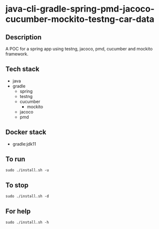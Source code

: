 # java-cli-gradle-spring-pmd-jacoco-cucumber-mockito-testng-car-data

## Description
A POC for a spring app using testng,
jacoco, pmd, cucumber and mockito framework.

## Tech stack
- java
- gradle
	- spring
  - testng
  - cucumber
	- mockito
  - jacoco
  - pmd

## Docker stack
- gradle:jdk11

## To run
`sudo ./install.sh -u`

## To stop
`sudo ./install.sh -d`

## For help
`sudo ./install.sh -h`
